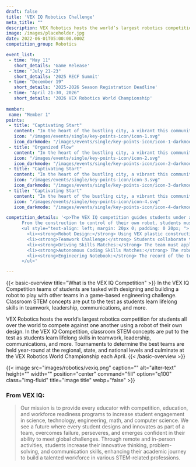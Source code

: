 ```yaml
---
draft: false
title: 'VEX IQ Robotics Challenge'
meta_title: ""
description: VEX Robotics hosts the world’s largest robotics competition for students all over the world to compete against one another using a robot of their own design.
image: /images/placeholder.jpg
date: 2022-06-01T05:00:00.000Z
competition_group: Robotics

event_list:
 - time: "May 11"
   short_details: 'Game Release'
 - time: "July 21-23"
   short_details: '2025 RECF Summit'
 - time: "December 19"
   short_details: '2025-2026 Season Registration Deadline'
 - time: "April 21-30, 2026"
   short_details: '2026 VEX Robotics World Championship'
 
member: 
 name: "Member 1"
points:
 - title: "Captivating Start"
   content: "In the heart of the bustling city, a vibrant this community thrives, filled with creativity."
   icon: "/images/events/single/key-points-icon/icon-1.svg"
   icon_darkmode: "/images/events/single/key-points-icon/icon-1-darkmode.svg"
 - title: "Organized Flow"
   content: "In the heart of the bustling city, a vibrant this community thrives, filled with creativity."
   icon: "/images/events/single/key-points-icon/icon-2.svg"
   icon_darkmode: "/images/events/single/key-points-icon/icon-2-darkmode.svg"
 - title: "Captivating Start"
   content: "In the heart of the bustling city, a vibrant this community thrives, filled with creativity."
   icon: "/images/events/single/key-points-icon/icon-3.svg"
   icon_darkmode: "/images/events/single/key-points-icon/icon-3-darkmode.svg"
 - title: "Captivating Start"
   content: "In the heart of the bustling city, a vibrant this community thrives, filled with creativity."
   icon: "/images/events/single/key-points-icon/icon-4.svg"
   icon_darkmode: "/images/events/single/key-points-icon/icon-4-darkmode.svg"

competition_details: '<p>The VEX IQ competition guides students under age 16 through the full design process, encouraging creativity, perseverance, and strategic thinking as teams start from scratch with a set of challenges and a 6&#39; x 8&#39; field of scoring objects.</p> <p>
      From the construction to control of their own robot, students must work together to complete the following tasks:</p>
      <ul style="text-align: left; margin: 20px 0; padding: 0 20px; ">
        <li><strong>Robot Design:</strong> Using VEX plastic construction pieces, students research, model, and build the robot that they will rely on through each endeavor.</li>
        <li><strong>Teamwork Challenge:</strong> Students collaborate to create a strategy that plays to the strengths of two robots and completes the Robot Game missions.</li>
        <li><strong>Driving Skills Matches:</strong> The team must apply their thought out game plan in manipulating field elements to score points before their time runs out.</li>
        <li><strong>Autonomous Coding Skills Matches:</strong> The robot is sent off on its own, trusting rigorously tested programs to carefully complete point-scoring objectives.</li>
        <li><strong>Engineering Notebook:</strong> The record of the team&#39s ideas, triumphs, and lessons, displaying their ability to execute the engineering design process.</li>
      </ul>'

---
```



{{< basic-overview title="What is the VEX IQ Competition" >}}
In the VEX IQ Competition teams of students are tasked with designing and building a robot to play with other teams in a game-based engineering challenge. Classroom STEM concepts are put to the test as students learn lifelong skills in teamwork, leadership, communications, and more.

VEX Robotics hosts the world’s largest robotics competition for students all over the world to compete against one another using a robot of their own design. In the VEX IQ Competition, classroom STEM concepts are put to the test as students learn lifelong skills in teamwork, leadership, communications, and more. Tournaments to determine the best teams are held year-round at the regional, state, and national levels and culminate at the VEX Robotics World Championship each April. 
{{< /basic-overview >}}


{{< image src="images/robotics/vexiq.png" caption="" alt="alter-text" height="" width="" position="center" command="fill" option="q100" class="img-fluid" title="image title"  webp="false" >}}

### From VEX IQ:
> Our mission is to provide every educator with competition, education, and workforce readiness programs to increase student engagement in science, technology, engineering, math, and computer science. We see a future where every student designs and innovates as part of a team, overcomes failure, perseveres, and emerges confident in their ability to meet global challenges. Through remote and in-person activities, students increase their innovative thinking, problem-solving, and communication skills, enhancing their academic journey to build a talented workforce in various STEM-related professions.

